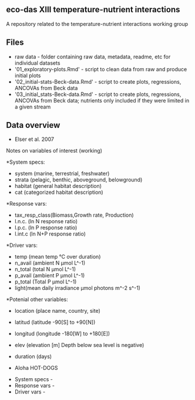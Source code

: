 ## eco-das XIII temperature-nutrient interactions

A repository related to the temperature-nutrient interactions working group

## Files
* raw data - folder containing raw data, metadata, readme, etc for individual datasets
* '01_exploratory-plots.Rmd' - script to clean data from raw and produce initial plots 
* '02_initial-stats-Beck-data.Rmd' - script to create plots, regressions, ANCOVAs from Beck data
* '03_initial_stats-Beck-data.Rmd' - script to create plots, regressions, ANCOVAs from Beck data; nutrients only included if they were limited in a given stream 

## Data overview

- Elser et al. 2007

Notes on variables of interest (working)

*System specs:

  - system (marine, terrestrial, freshwater)
  - strata (pelagic, benthic, aboveground, belowground)
  - habitat (general habitat description)
  - cat (categorized habitat description)

*Response vars: 

  - tax_resp_class(Biomass,Growth rate, Production)
  - l.n.c. (ln N response ratio)
  - l.p.c. (ln P response ratio)
  - l.int.c (ln N+P response ratio)
  
*Driver vars:

  - temp (mean temp &deg;C over duration)
  - n_avail (ambient N &mu;mol L^-1)
  - n_total (total N &mu;mol L^-1)
  - p_avail (ambient P &mu;mol L^-1)
  - p_total (Total P &mu;mol L^-1)
  - light(mean daily irradiance &mu;mol photons m^-2 s^-1)
  
*Potenial other variables:

  - location (place name, country, site)
  - latitud (latitude -90[S] to +90[N])
  - longitud (longitude -180[W] to +180[E])
  - elev (elevation [m] Depth below sea level is negative)
  - duration (days)



- Aloha HOT-DOGS

* System specs - 
* Response vars - 
* Driver vars - 
